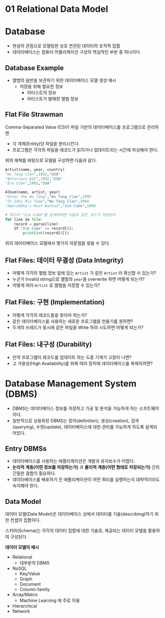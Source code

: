 # 01 Relational Data Model

# Database

- 현실의 관점으로 모델링한 상호 연관된 데이터의 조직적 집합
- 데이터베이스는 컴퓨터 어플리케이션 구성의 핵심적인 부분 중 하나이다

## Database Example

- 앨범의 음반을 보관하기 위한 데이터베이스 모델 생성 예시
    - 저장을 위해 필요한 정보
        - 아티스트의 정보
        - 아티스트가 발매한 앨범 정보

## Flat File Strawman

Comma-Separated Value (CSV) 파일 기반의 데이터베이스를 프로그램으로 관리하면

- 각 개체(Entity)당 파일을 분리시킨다.
- 프로그램은 각각의 파일을 레코드가 읽히거나 업데이트되는 시간에 파싱해야 한다.

위의 예제를 바탕으로 모델을 구성하면 다음과 같다.

```py
Artist(name, year, country)
"Wu Tang clan",1992,"USA"
"Notorious BIG",1992,"USA"
"Ice Cube",1992,"USA"

Album(name, artist, year)
"Enter the Wu Tang","Wu Tang Clan",1993
"St.Ides Mix Tape","Wu Tang Clan",1994
"AmeriKKKa's Most Wanted","Ice Cube",1990

# 여기서 "Ice Cube"를 탐색하려면 다음과 같은 코드가 작성된다.
for line in file:
    record = parse(line)
    if "Ice Cube" == record[0]:
        print(int(record[0]))
```

위의 데이터베이스 모델에서 몇가지 의문점을 찾을 수 있다.

## Flat Files: 데이터 무결성 (Data Integrity)

- 어떻게 각각의 앨범 정보 앞에 있는 `Artist` 가 같은 `Artist` 라 확신할 수 있는가?
- 누군가 Invalid string으로 앨범의 `year`을 overwrite 하면 어떻게 되는가?
- 어떻게 여러 `Artist` 로 앨범을 저장할 수 있는가?

## Flat Files: 구현 (Implementation)

- 어떻게 각각의 레코드들을 찾아야 하는가?
- 같은 데이터베이스를 사용하는 새로운 프로그램을 만들기를 원하면?
- 두개의 쓰레드가 동시에 같은 파일을 Write 하려 시도하면 어떻게 되는가?

## Flat Files: 내구성 (Durability)

- 만약 프로그램이 레코드를 업데이트 하는 도중 기계가 고장이 나면?
- 고 가용성(High Availability)를 위해 여러 장치에 데이터베이스를 복제하려면?

# Database Management System (DBMS)

- DBMS는 데이터베이스 정보를 저장하고 가공 및 분석을 가능하게 하는 소프트웨어이다.
- 일반적으로 상용화된 DBMS는 정의(definition), 생성(creation), 검색(querying), 수정(update), 데이터베이스에 대한 관리를 가능하게 하도록 설계되어있다.

## Entry DBMSs

- 데이터베이스를 사용하는 애플리케이션은 개발과 유지보수가 어렵다.
- **논리적 계층(어떤 정보를 저장하는가)** 과 **물리적 계층(어떤 형태로 저장되는가)** 간의 긴밀한 결합이 필요하다.
- 데이터베이스를 배포하기 전 애플리케이션이 어떤 쿼리를 실행하는지 대략적이라도 숙지해야 한다.

## Data Model

데이터 모델(Data Model)은 데이터베이스 상에서 데이터를 기술(describing)하기 위한 컨셉의 집합이다.

스키마(Schema)는 각각의 데이터 집합에 대한 기술로, 제공되는 데이터 모델을 활용하여 구성된다.

**데이터 모델의 예시**

- Relational
    - 대부분의 DBMS
- NoSQL
    - Key/Value
    - Graph
    - Document
    - Column-family
- Array/Matrix
    - Machine Learning 에 주로 이용
- Hierarchical
- Network
